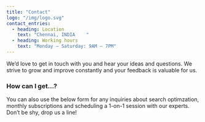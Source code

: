 ```yaml
---
title: "Contact"
logo: "/img/logo.svg"
contact_entries:
  - heading: Location
    text: "Chennai, INDIA    "
  - heading: Working hours
    text: "Monday – Saturday: 9AM – 7PM"
---
```


We’d love to get in touch with you and hear your ideas and
questions. We strive to grow and improve constantly and your feedback
is valuable for us.

<h3 class="f4 b lh-title mb2">How can I get…?</h3>

You can also use the below form for any inquiries about search optimzation, monthly subscriptions and scheduling a 1-on-1 session
with our experts. Don’t be shy, drop us a line!
